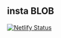 ## insta BLOB

[![Netlify Status](https://api.netlify.com/api/v1/badges/cf4ec101-36bf-4bb9-a9a1-c9fdb927bcf9/deploy-status)](https://app.netlify.com/sites/insta-blob/deploys)
